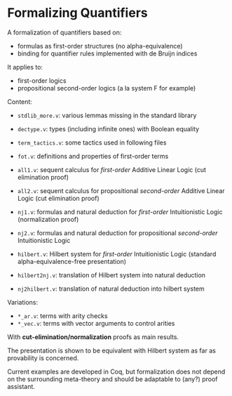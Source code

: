 # Formalizing Quantifiers

A formalization of quantifiers based on:

* formulas as first-order structures (no alpha-equivalence)
* binding for quantifier rules implemented with de Bruijn indices

It applies to:

* first-order logics
* propositional second-order logics (a la system F for example)

Content:

* `stdlib_more.v`: various lemmas missing in the standard library
* `dectype.v`: types (including infinite ones) with Boolean equality
* `term_tactics.v`: some tactics used in following files


* `fot.v`: definitions and properties of first-order terms
* `all1.v`: sequent calculus for _first-order_ Additive Linear Logic (cut elimination proof)
* `all2.v`: sequent calculus for propositional _second-order_ Additive Linear Logic (cut elimination proof)
* `nj1.v`: formulas and natural deduction for _first-order_ Intuitionistic Logic (normalization proof)
* `nj2.v`: formulas and natural deduction for propositional _second-order_ Intuitionistic Logic


* `hilbert.v`: Hilbert system for _first-order_ Intuitionistic Logic (standard alpha-equivalence-free presentation)
* `hilbert2nj.v`: translation of Hilbert system into natural deduction
* `nj2hilbert.v`: translation of natural deduction into hilbert system

Variations:

* `*_ar.v`: terms with arity checks
* `*_vec.v`: terms with vector arguments to control arities

With **cut-elimination/normalization** proofs as main results.

The presentation is shown to be equivalent with Hilbert system as far as provability is concerned.

Current examples are developed in Coq, but formalization does not depend on the surrounding meta-theory and should be adaptable to (any?) proof assistant.

